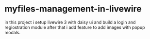 # myfiles-management-in-livewire
in this project i setup livewire 3 with daisy ui and build a login and regiostration module after that i add feature to add images with popup modals.
